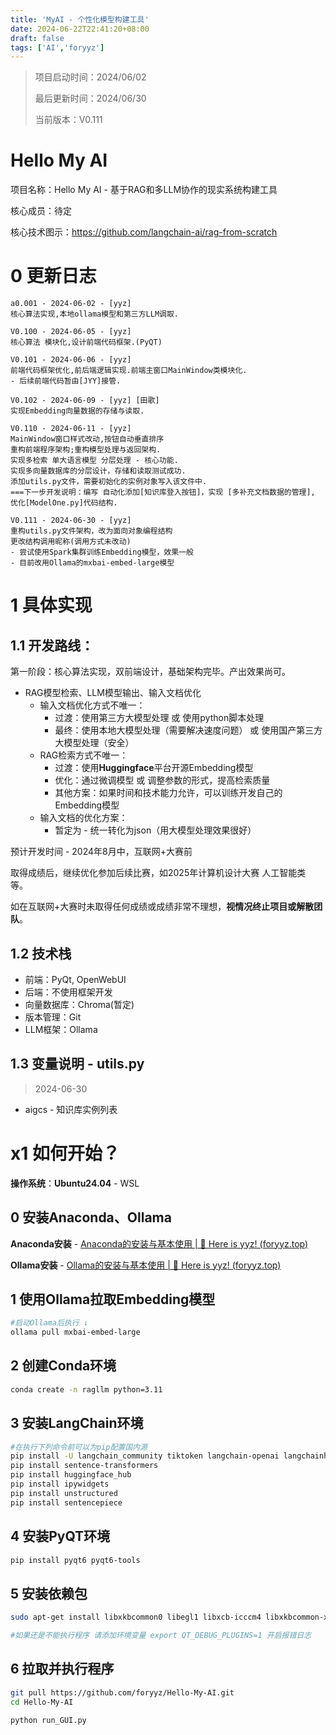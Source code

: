 ```yaml
---
title: 'MyAI - 个性化模型构建工具'
date: 2024-06-22T22:41:20+08:00
draft: false
tags: ['AI','foryyz']
---
```

> 项目启动时间：2024/06/02
>
> 最后更新时间：2024/06/30
>
> 当前版本：V0.111

# Hello My AI

项目名称：Hello My AI - 基于RAG和多LLM协作的现实系统构建工具

核心成员：待定

核心技术图示：https://github.com/langchain-ai/rag-from-scratch



# 0 更新日志

```
a0.001 - 2024-06-02 - [yyz]
核心算法实现,本地ollama模型和第三方LLM调取.

V0.100 - 2024-06-05 - [yyz]
核心算法 模块化,设计前端代码框架.(PyQT)

V0.101 - 2024-06-06 - [yyz]
前端代码框架优化,前后端逻辑实现.前端主窗口MainWindow类模块化.
- 后续前端代码暂由[JYY]接管.

V0.102 - 2024-06-09 - [yyz] [田歌]
实现Embedding向量数据的存储与读取.

V0.110 - 2024-06-11 - [yyz]
MainWindow窗口样式改动,按钮自动垂直排序
重构前端程序架构;重构模型处理与返回架构.
实现多检索 单大语言模型 分层处理 - 核心功能.
实现多向量数据库的分层设计，存储和读取测试成功.
添加utils.py文件，需要初始化的实例对象写入该文件中.
===下一步开发说明：编写 自动化添加[知识库登入按钮]，实现 [多补充文档数据的管理], 优化[ModelOne.py]代码结构.

V0.111 - 2024-06-30 - [yyz]
重构utils.py文件架构，改为面向对象编程结构
更改结构调用昵称(调用方式未改动)
- 尝试使用Spark集群训练Embedding模型，效果一般
- 目前改用Ollama的mxbai-embed-large模型
```



# 1 具体实现

## 1.1 开发路线：

第一阶段：核心算法实现，双前端设计，基础架构完毕。产出效果尚可。

- RAG模型检索、LLM模型输出、输入文档优化
  - 输入文档优化方式不唯一：
    - 过渡：使用第三方大模型处理 或 使用python脚本处理
    - 最终：使用本地大模型处理（需要解决速度问题） 或 使用国产第三方大模型处理（安全）
  - RAG检索方式不唯一：
    - 过渡：使用**Huggingface**平台开源Embedding模型
    - 优化：通过微调模型 或 调整参数的形式，提高检索质量
    - 其他方案：如果时间和技术能力允许，可以训练开发自己的Embedding模型
  - 输入文档的优化方案：
    - 暂定为 - 统一转化为json（用大模型处理效果很好）

预计开发时间 - 2024年8月中，互联网+大赛前

取得成绩后，继续优化参加后续比赛，如2025年计算机设计大赛 人工智能类 等。

如在互联网+大赛时未取得任何成绩或成绩非常不理想，**视情况终止项目或解散团队**。

## 1.2 技术栈

- 前端：PyQt, OpenWebUI
- 后端：不使用框架开发
- 向量数据库：Chroma(暂定)
- 版本管理：Git
- LLM框架：Ollama

## 1.3 变量说明 - utils.py

> 2024-06-30

- aigcs - 知识库实例列表



# x1 如何开始？

**操作系统**：**Ubuntu24.04** - WSL

## 0 安装Anaconda、Ollama

**Anaconda安装** - [Anaconda的安装与基本使用 | 🫨 Here is yyz! (foryyz.top)](https://foryyz.top/posts/othersite/howtouseanaconda/#0-安装anaconda)

**Ollama安装** - [Ollama的安装与基本使用 | 🫨 Here is yyz! (foryyz.top)](https://foryyz.top/posts/othersite/howtouseollama/#0-安装ollama)

## 1 使用Ollama拉取Embedding模型

```bash
#启动Ollama后执行 ↓
ollama pull mxbai-embed-large
```

## 2 创建Conda环境

```bash
conda create -n ragllm python=3.11
```

## 3 安装LangChain环境

```bash
#在执行下列命令前可以为pip配置国内源
pip install -U langchain_community tiktoken langchain-openai langchainhub chromadb langchain
pip install sentence-transformers
pip install huggingface_hub
pip install ipywidgets
pip install unstructured
pip install sentencepiece
```

## 4 安装PyQT环境

```bash
pip install pyqt6 pyqt6-tools
```

## 5 安装依赖包

```bash
sudo apt-get install libxkbcommon0 libegl1 libxcb-icccm4 libxkbcommon-x11-0 libxcb-image0 libxcb-keysyms1 libxcb-render-util0

#如果还是不能执行程序 请添加环境变量 export QT_DEBUG_PLUGINS=1 开启报错日志
```

## 6 拉取并执行程序

```bash
git pull https://github.com/foryyz/Hello-My-AI.git
cd Hello-My-AI

python run_GUI.py
```

